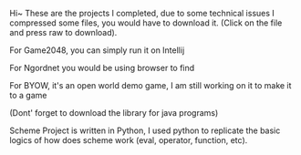 Hi~
These are the projects I completed, 
due to some technical issues I compressed some files, you would have to download it. (Click on the file and press raw to download).

For Game2048, you can simply run it on Intellij 

For Ngordnet you would be using browser to find 

For BYOW, it's an open world demo game, I am still working on it to make it to a game

(Dont' forget to download the library for java programs)

Scheme Project is written in Python, I used python to replicate the basic logics of how does scheme work (eval, operator, function, etc).
